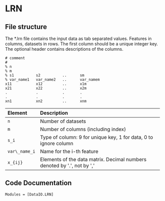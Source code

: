 # LRN

## File structure

The *.lrn file contains the input data as tab separated values. Features in
columns, datasets in rows. The first column should be a unique integer key. The
optional header contains descriptions of the columns.

```
# comment
#
% n
% m
% s1          s2          ..      sm
% var_name1   var_name2   ..      var_namem
x11           x12         ..      x1m
x21           x22         ..      x2m
.             .           .       .
.             .           .       .
xn1           xn2         ..      xnm
```

|Element         | Description                                                            |
|:------         |:-----------                                                            |
|``n``           | Number of datasets                                                     |
|``m``           | Number of columns (including index)                                    |
|``s_i``         | Type of column: 9 for unique key, 1 for data, 0 to ignore column       |
|``var\_name_i`` | Name for the i-th feature                                              |
|``x_{ij}``      | Elements of the data matrix. Decimal numbers denoted by '.', not by ','|

## Code Documentation

```@autodocs
Modules = [DataIO.LRN]
```

